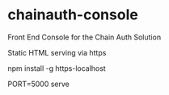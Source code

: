 # chainauth-console
Front End Console for the Chain Auth Solution

Static HTML serving via https

npm install -g https-localhost

PORT=5000 serve

